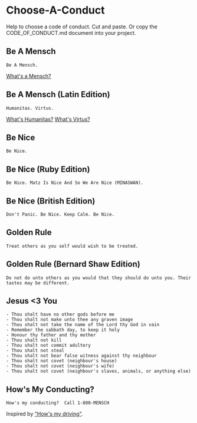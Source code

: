 
# Choose-A-Conduct


Help to choose a code of conduct.  Cut and paste. Or copy the CODE_OF_CONDUCT.md document into your project.



## Be A Mensch

```
Be A Mensch. 
```

[What's a Mensch?](https://en.wikipedia.org/wiki/Mensch)



## Be A Mensch (Latin Edition)

```
Humanitas. Virtus.
```

[What's Humanitas?](https://en.wikipedia.org/wiki/Humanitas)
[What's Virtus?](https://en.wikipedia.org/wiki/Virtue#Roman_virtues)



## Be Nice

```
Be Nice. 
```



## Be Nice (Ruby Edition)

```
Be Nice. Matz Is Nice And So We Are Nice (MINASWAN).
```



## Be Nice (British Edition)

```
Don't Panic. Be Nice. Keep Calm. Be Nice.
```


## Golden Rule

```
Treat others as you self would wish to be treated. 
```

## Golden Rule (Bernard Shaw Edition)

```
Do not do unto others as you would that they should do unto you. Their tastes may be different.
```



## Jesus <3 You

```
- Thou shalt have no other gods before me	
- Thou shalt not make unto thee any graven image
- Thou shalt not take the name of the Lord thy God in vain
- Remember the sabbath day, to keep it holy
- Honour thy father and thy mother
- Thou shalt not kill
- Thou shalt not commit adultery
- Thou shalt not steal
- Thou shalt not bear false witness against thy neighbour
- Thou shalt not covet (neighbour's house)
- Thou shalt not covet (neighbour's wife)
- Thou shalt not covet (neighbour's slaves, animals, or anything else)
```



## How's My Conducting? 

```
How's my conducting?  Call 1-800-MENSCH
```

Inspired by ["How's my driving"](https://en.wikipedia.org/wiki/%22How%27s_my_driving%3F%22_sign).


